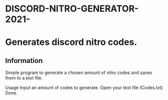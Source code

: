 # DISCORD-NITRO-GENERATOR-2021-
<h1>Generates discord nitro codes.</h1>

<h2>Information</h2>
Simple program to generate a chosen amount of nitro codes and saves them to a text file.

Usage<b1>
Input an amount of codes to generate.
Open your text file (Codes.txt)
Done.
